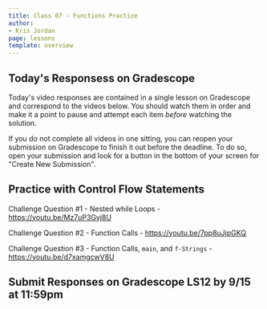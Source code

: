 ```yaml
---
title: Class 07 - Functions Practice
author:
- Kris Jordan
page: lessons
template: overview
---
```


## Today's Responsess on Gradescope

Today's video responses are contained in a single lesson on Gradescope and correspond to the videos below. You should watch them in order and make it a point to pause and attempt each item _before_ watching the solution.

If you do not complete all videos in one sitting, you can reopen your submission on Gradescope to finish it out before the deadline. To do so, open your submission and look for a button in the bottom of your screen for "Create New Submission".

## Practice with Control Flow Statements

Challenge Question #1 - Nested while Loops - <https://youtu.be/Mz7uP3Gyj8U>

Challenge Question #2 - Function Calls - <https://youtu.be/7pp8uJjpGKQ>

Challenge Question #3 - Function Calls, `main`, and `f-Strings` - <https://youtu.be/d7xamgcwV8U>

## Submit Responses on Gradescope LS12 by 9/15 at 11:59pm